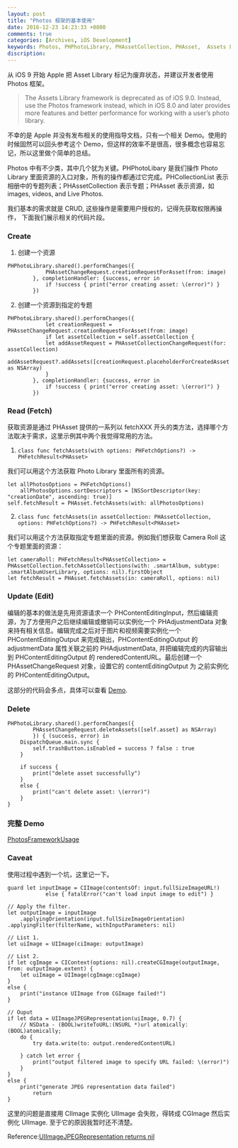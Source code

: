 ```yaml
---
layout: post
title: "Photos 框架的基本使用"
date: 2016-12-23 14:23:33 +0800
comments: true
categories: [Archives, iOS Development] 
keywords: Photos, PHPhotoLibrary, PHAssetCollection, PHAsset,  Assets Library 
discription: 
---
```


从 iOS 9 开始 Apple 把 Asset Library 标记为废弃状态，并建议开发者使用 Photos 框架。

>The Assets Library framework is deprecated as of iOS 9.0. Instead, use the Photos framework instead, which in iOS 8.0 and later provides more features and better performance for working with a user’s photo library. 

不幸的是 Apple 并没有发布相关的使用指导文档，只有一个相关 Demo。使用的时候固然可以回头参考这个 Demo，但这样的效率不是很高，很多概念也容易忘记，所以这里做个简单的总结。

Photos 中有不少类，其中几个犹为关键。PHPhotoLibary 是我们操作 Photo Library 里面资源的入口对象，所有的操作都通过它完成。PHCollectionList 表示相册中的专题列表；PHAssetCollection 表示专题；PHAsset 表示资源，如 images, videos, and Live Photos.

我们基本的需求就是 CRUD, 这些操作是需要用户授权的，记得先获取权限再操作， 下面我们展示相关的代码片段。

### Create

1. 创建一个资源

```
PHPhotoLibrary.shared().performChanges({
            PHAssetChangeRequest.creationRequestForAsset(from: image)
        }, completionHandler: {success, error in
            if !success { print("error creating asset: \(error)") }
        })
```

2. 创建一个资源到指定的专题

```
PHPhotoLibrary.shared().performChanges({
            let creationRequest = PHAssetChangeRequest.creationRequestForAsset(from: image)
            if let assetCollection = self.assetCollection {
            let addAssetRequest = PHAssetCollectionChangeRequest(for: assetCollection)
            addAssetRequest?.addAssets([creationRequest.placeholderForCreatedAsset!] as NSArray)
            }
        }, completionHandler: {success, error in
            if !success { print("error creating asset: \(error)") }
        })
```
<!-- more -->
### Read (Fetch)

获取资源是通过 PHAsset 提供的一系列以 fetchXXX 开头的类方法，选择哪个方法取决于需求，这里示例其中两个我觉得常用的方法。

1. `class func fetchAssets(with options: PHFetchOptions?) -> PHFetchResult<PHAsset>`

我们可以用这个方法获取 Photo Library 里面所有的资源。

```
let allPhotosOptions = PHFetchOptions()
    allPhotosOptions.sortDescriptors = [NSSortDescriptor(key: "creationDate", ascending: true)]
self.fetchResult = PHAsset.fetchAssets(with: allPhotosOptions)
```

2. `class func fetchAssets(in assetCollection: PHAssetCollection, options: PHFetchOptions?) -> PHFetchResult<PHAsset>` 

我们可以用这个方法获取指定专题里面的资源。例如我们想获取 Camera Roll 这个专题里面的资源：

```
let cameraRoll: PHFetchResult<PHAssetCollection> = PHAssetCollection.fetchAssetCollections(with: .smartAlbum, subtype: .smartAlbumUserLibrary, options: nil).firstObject
let fetchResult = PHAsset.fetchAssets(in: cameraRoll, options: nil)
```

### Update (Edit)

编辑的基本的做法是先用资源请求一个 PHContentEditingInput，然后编辑资源，为了方便用户之后继续编辑或撤销可以实例化一个 PHAdjustmentData 对象来持有相关信息。编辑完成之后对于图片和视频需要实例化一个 PHContentEditingOutput 来完成输出，PHContentEditingOutput 的 adjustmentData 属性关联之前的 PHAdjustmentData, 并把编辑完成的内容输出到 PHContentEditingOutput 的 renderedContentURL。最后创建一个 PHAssetChangeRequest 对象，设置它的 contentEditingOutput 为
之前实例化的 PHContentEditingOutput。

这部分的代码会多点，具体可以查看 [Demo](https://github.com/DamianSheldon/PhotosFrameworkUsage).

### Delete

```
PHPhotoLibrary.shared().performChanges({ 
        PHAssetChangeRequest.deleteAssets([self.asset] as NSArray)
        }) { (success, error) in
    DispatchQueue.main.sync {
        self.trashButton.isEnabled = success ? false : true
    }

    if success {
        print("delete asset successfully")
    }
    else {
        print("can't delete asset: \(error)")
    }
}
```

### 完整 Demo

[PhotosFrameworkUsage](https://github.com/DamianSheldon/PhotosFrameworkUsage)  

### Caveat

使用过程中遇到一个坑，这里记一下。

```
guard let inputImage = CIImage(contentsOf: input.fullSizeImageURL!)
            else { fatalError("can't load input image to edit") }

// Apply the filter.
let outputImage = inputImage
    .applyingOrientation(input.fullSizeImageOrientation)
.applyingFilter(filterName, withInputParameters: nil)

// List 1.
let uiImage = UIImage(ciImage: outputImage)

// List 2.
if let cgImage = CIContext(options: nil).createCGImage(outputImage, from: outputImage.extent) {
    let uiImage = UIImage(cgImage:cgImage)
}
else {
    print("instance UIImage from CGImage failed!")    
}

// Ouput
if let data = UIImageJPEGRepresentation(uiImage, 0.7) {
    // NSData - (BOOL)writeToURL:(NSURL *)url atomically:(BOOL)atomically;
    do {
        try data.write(to: output.renderedContentURL)

    } catch let error {
        print("output filtered image to specify URL failed: \(error)")
    }
}
else {
    print("generate JPEG representation data failed")
        return
}
```

这里的问题是直接用 CIImage 实例化  UIImage 会失败，得转成 CGImage 然后实例化 UIImage. 至于它的原因我暂时还不清楚。

Reference:[UIImageJPEGRepresentation returns nil](http://stackoverflow.com/questions/29732886/uiimagejpegrepresentation-returns-nil)
